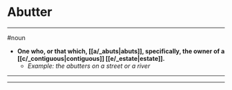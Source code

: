 # Abutter
---
#noun
- **One who, or that which, [[a/_abuts|abuts]], specifically, the owner of a [[c/_contiguous|contiguous]] [[e/_estate|estate]].**
	- _Example: the abutters on a street or a river_
---
---
